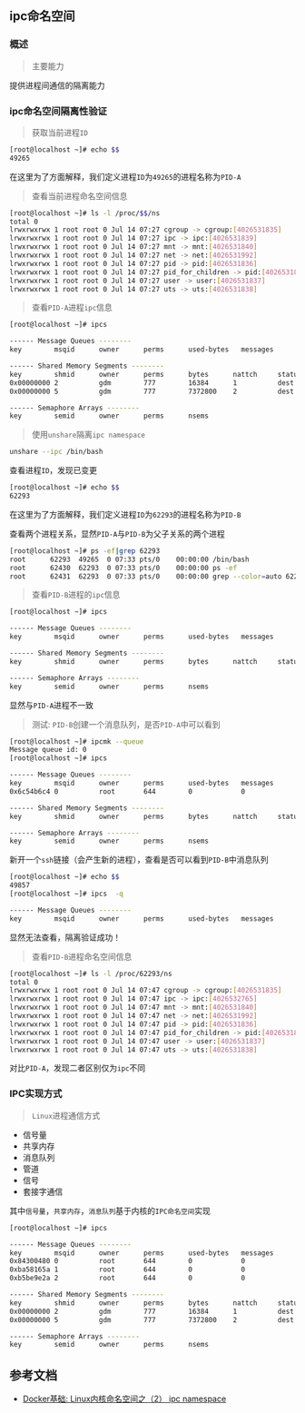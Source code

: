 ## ipc命名空间

### 概述

> 主要能力

提供进程间通信的隔离能力

### ipc命名空间隔离性验证

> 获取当前进程`ID`

```bash
[root@localhost ~]# echo $$
49265
```

在这里为了方面解释，我们定义进程`ID`为`49265`的进程名称为`PID-A`

> 查看当前进程命名空间信息

```bash
[root@localhost ~]# ls -l /proc/$$/ns
total 0
lrwxrwxrwx 1 root root 0 Jul 14 07:27 cgroup -> cgroup:[4026531835]
lrwxrwxrwx 1 root root 0 Jul 14 07:27 ipc -> ipc:[4026531839]
lrwxrwxrwx 1 root root 0 Jul 14 07:27 mnt -> mnt:[4026531840]
lrwxrwxrwx 1 root root 0 Jul 14 07:27 net -> net:[4026531992]
lrwxrwxrwx 1 root root 0 Jul 14 07:27 pid -> pid:[4026531836]
lrwxrwxrwx 1 root root 0 Jul 14 07:27 pid_for_children -> pid:[4026531836]
lrwxrwxrwx 1 root root 0 Jul 14 07:27 user -> user:[4026531837]
lrwxrwxrwx 1 root root 0 Jul 14 07:27 uts -> uts:[4026531838]
```

> 查看`PID-A`进程`ipc`信息

```bash
[root@localhost ~]# ipcs

------ Message Queues --------
key        msqid      owner      perms      used-bytes   messages

------ Shared Memory Segments --------
key        shmid      owner      perms      bytes      nattch     status
0x00000000 2          gdm        777        16384      1          dest
0x00000000 5          gdm        777        7372800    2          dest

------ Semaphore Arrays --------
key        semid      owner      perms      nsems
```

> 使用`unshare`隔离`ipc namespace`

```bash
unshare --ipc /bin/bash
```

查看进程`ID`，发现已变更

```bash
[root@localhost ~]# echo $$
62293
```

在这里为了方面解释，我们定义进程`ID`为`62293`的进程名称为`PID-B`

查看两个进程关系，显然`PID-A`与`PID-B`为父子关系的两个进程

```bash
[root@localhost ~]# ps -ef|grep 62293
root      62293  49265  0 07:33 pts/0    00:00:00 /bin/bash
root      62430  62293  0 07:33 pts/0    00:00:00 ps -ef
root      62431  62293  0 07:33 pts/0    00:00:00 grep --color=auto 62293
```

> 查看`PID-B`进程的`ipc`信息

```bash
[root@localhost ~]# ipcs

------ Message Queues --------
key        msqid      owner      perms      used-bytes   messages

------ Shared Memory Segments --------
key        shmid      owner      perms      bytes      nattch     status

------ Semaphore Arrays --------
key        semid      owner      perms      nsems
```

显然与`PID-A`进程不一致

> 测试: `PID-B`创建一个消息队列，是否`PID-A`中可以看到

```bash
[root@localhost ~]# ipcmk --queue
Message queue id: 0
[root@localhost ~]# ipcs

------ Message Queues --------
key        msqid      owner      perms      used-bytes   messages
0x6c54b6c4 0          root       644        0            0

------ Shared Memory Segments --------
key        shmid      owner      perms      bytes      nattch     status

------ Semaphore Arrays --------
key        semid      owner      perms      nsems
```

新开一个`ssh`链接（会产生新的进程），查看是否可以看到`PID-B`中消息队列

```bash
[root@localhost ~]# echo $$
49857
[root@localhost ~]# ipcs  -q

------ Message Queues --------
key        msqid      owner      perms      used-bytes   messages
```

显然无法查看，隔离验证成功！

> 查看`PID-B`进程命名空间信息

```bash
[root@localhost ~]# ls -l /proc/62293/ns
total 0
lrwxrwxrwx 1 root root 0 Jul 14 07:47 cgroup -> cgroup:[4026531835]
lrwxrwxrwx 1 root root 0 Jul 14 07:47 ipc -> ipc:[4026532765]
lrwxrwxrwx 1 root root 0 Jul 14 07:47 mnt -> mnt:[4026531840]
lrwxrwxrwx 1 root root 0 Jul 14 07:47 net -> net:[4026531992]
lrwxrwxrwx 1 root root 0 Jul 14 07:47 pid -> pid:[4026531836]
lrwxrwxrwx 1 root root 0 Jul 14 07:47 pid_for_children -> pid:[4026531836]
lrwxrwxrwx 1 root root 0 Jul 14 07:47 user -> user:[4026531837]
lrwxrwxrwx 1 root root 0 Jul 14 07:47 uts -> uts:[4026531838]
```

对比`PID-A`，发现二者区别仅为`ipc`不同

### IPC实现方式

> `Linux`进程通信方式

- 信号量
- 共享内存
- 消息队列
- 管道
- 信号
- 套接字通信

其中`信号量`，`共享内存`，`消息队列`基于内核的`IPC命名空间`实现

```bash
[root@localhost ~]# ipcs

------ Message Queues --------
key        msqid      owner      perms      used-bytes   messages
0x84300480 0          root       644        0            0
0xba58165a 1          root       644        0            0
0xb5be9e2a 2          root       644        0            0

------ Shared Memory Segments --------
key        shmid      owner      perms      bytes      nattch     status
0x00000000 2          gdm        777        16384      1          dest
0x00000000 5          gdm        777        7372800    2          dest

------ Semaphore Arrays --------
key        semid      owner      perms      nsems
```

## 参考文档

- [Docker基础: Linux内核命名空间之（2） ipc namespace](https://liumiaocn.blog.csdn.net/article/details/52549356)